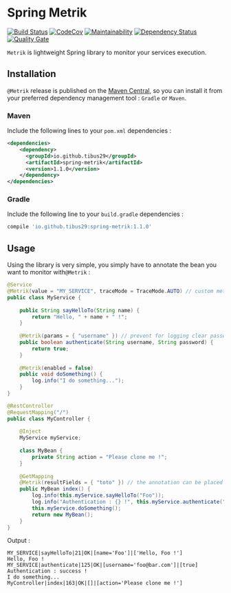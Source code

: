 # Spring Metrik
[![Build Status](https://travis-ci.org/tibus29/spring-metrik.svg?branch=master)](https://travis-ci.org/tibus29/spring-metrik)
[![CodeCov](https://codecov.io/gh/tibus29/spring-metrik/branch/master/graph/badge.svg)](https://codecov.io/gh/tibus29/spring-metrik)
[![Maintainability](https://api.codeclimate.com/v1/badges/b734eaa102d962ee179c/maintainability)](https://codeclimate.com/github/tibus29/spring-metrik/maintainability)
[![Dependency Status](https://www.versioneye.com/user/projects/5a91a8d20fb24f05aebb6f8d/badge.svg?style=flat-square)](https://www.versioneye.com/user/projects/5a91a8d20fb24f05aebb6f8d)
[![Quality Gate](https://sonarcloud.io/api/badges/gate?key=io.github.tibus29:spring-metrik)](https://sonarcloud.io/dashboard/index/io.github.tibus29:spring-metrik)

`Metrik` is lightweight Spring library to monitor your services execution. 

## Installation
`@Metrik` release is published on the [Maven Central](http://search.maven.org/#search%7Cga%7C1%7Cg%3Aio.github.tibus29%20a%3Aspring-metrik), 
so you can install it from your preferred dependency management tool : `Gradle` or `Maven`.

### Maven
Include the following lines to your `pom.xml` dependencies : 
```xml
<dependencies>
    <dependency>
      <groupId>io.github.tibus29</groupId>
      <artifactId>spring-metrik</artifactId>
      <version>1.1.0</version>
    </dependency>
</dependencies>
```

### Gradle
Include the following line to your `build.gradle` dependencies : 
```groovy
compile 'io.github.tibus29:spring-metrik:1.1.0'
```

## Usage
Using the library is very simple, you simply have to annotate the bean you want to monitor with`@Metrik` :
```java
@Service
@Metrik(value = "MY_SERVICE", traceMode = TraceMode.AUTO) // custom metrik group, TraceMode.AUTO will output all params and result
public class MyService {
    
    public String sayHelloTo(String name) { 
        return "Hello, " + name + " !"; 
    }
    
    @Metrik(params = { "username" }) // prevent for logging clear password into logs !
    public boolean authenticate(String username, String password) {
        return true;
    }
    
    @Metrik(enabled = false)
    public void doSomething() {
        log.info("I do something...");   
    }
}

@RestController
@RequestMapping("/")
public class MyController {
    
    @Inject
    MyService myService;
    
    class MyBean {
        private String action = "Please clone me !";
    }
    
    @GetMapping
    @Metrik(resultFields = { "toto" }) // the annotation can be placed on a single method
    public MyBean index() {
        log.info(this.myService.sayHelloTo("Foo"));
        log.info("Authentication : {} !", this.myService.authenticate("foo@bar.com", "password") ? "success" : "failure");
        this.myService.doSomething();
        return new MyBean();
    }
}
```
Output : 
```text
MY_SERVICE|sayHelloTo|21|OK|[name='Foo']|['Hello, Foo !']
Hello, Foo !
MY_SERVICE|authenticate|125|OK|[username='foo@bar.com']|[true]
Authentication : success !
I do something...
MyController|index|163|OK|[]|[action='Please clone me !']
```